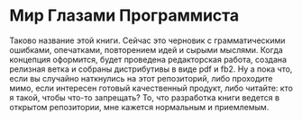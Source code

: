 # Мир Глазами Программиста
Таково название этой книги. Сейчас это черновик с грамматическими ошибками, опечатками, повторением идей и сырыми мыслями. Когда концепция оформится, будет проведена редакторская работа, создана релизная ветка и собраны дистрибутивы в виде pdf и fb2. Ну а пока что, если вы случайно наткнулись на этот репозиторий, либо проходите мимо, если интересен готовый качественный продукт, либо читайте: кто я такой, чтобы что-то запрещать? То, что разработка книги ведется в открытом репозитории, мне кажется нормальным и приемлемым.